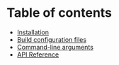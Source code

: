 # Table of contents

  * [Installation](./install.md)
  * [Build configuration files](./buildconfig.md)
  * [Command-line arguments](./commandline.md)
  * [API Reference](./api/index.html)
